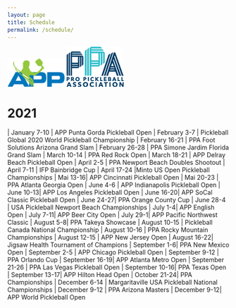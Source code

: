 ```yaml
---
layout: page
title: Schedule
permalink: /schedule/
---
```



<a href="https://apptour.org/" target="_blank" rel="noopener noreferrer"><img src="/images/app.png" alt="apptour.com" width="130"/></a>
<a href="https://www.ppatour.com/" target="_blank" rel="noopener noreferrer"><img src="/images/ppa.png" alt="ppatour.com" width="130"/></a>
<a href="https://pickleballcanada.org/fr/accueil/" target="_blank" rel="noopener noreferrer"><img src="https://pickleballcanada.org/wp-content/themes/pickleball/images/logoPickleballCanada.png" alt="" width="130"/></a>
<a href="https://pickleball.global/" target="_blank" rel="noopener noreferrer"><img src="https://pickleball.global/templates/beez_20/images/home/header-logo.png" alt="" width="130"/></a>
<a href="https://ifpickleball.org/" target="_blank" rel="noopener noreferrer"><img src="https://ifpickleball.org/Images/IFPLogoTM.png" alt="" width="130"/></a>
<a href="https://usapickleball.org/" target="_blank" rel="noopener noreferrer"><img src="https://usapickleball.org/wp-content/uploads/2020/06/USAPA_Logo_Header.png" alt="" width="130"/></a>

# 2021

| January 7-10 | APP Punta Gorda Pickleball Open
| February 3-7 | Pickleball Global 2020 World Pickleball Championship
| February 16-21 | PPA Foot Solutions Arizona Grand Slam
| February 26-28 | PPA Simone Jardim Florida Grand Slam
| March 10-14 | PPA Red Rock Open
| March 18-21 | APP Delray Beach Pickleball Open
| April 2-5 | PPA Newport Beach Doubles Shootout
| April 7-11 | IFP Bainbridge Cup
| April 17-24 |Minto US Open Pickleball Championships
| Mai 13-16| APP Cincinnati Pickleball Open
| Mai 20-23 | PPA Atlanta Georgia Open
| June 4-6 | APP Indianapolis Pickleball Open
| June 10-13| APP Los Angeles Pickleball Open
| June 16-20| APP SoCal Classic Pickleball Open
| June 24-27| PPA Orange County Cup
| June 28-4 | USA Pickleball Newport Beach Championships
| July 1-4| APP English Open
| July 7-11| APP Beer City Open
| July 29-1| APP Pacific Northwest Classic
| August 5-8| PPA Takeya Showcase
| August 10-15 | Pickleball Canada National Championship
| August 10-16 | PPA Rocky Mountain Championships
| August 12-15 | APP New Jersey Open
| August 16-22| Jigsaw Health Tournament of Champions
| September 1-6| PPA New Mexico Open
| September 2-5 | APP Chicago Pickleball Open
| September 9-12 | PPA Orlando Cup
| September 16-19| APP Atlanta Metro Open
| September 21-26 | PPA Las Vegas Pickleball Open
| September 10-16| PPA Texas Open
| September 13-17| APP Hilton Head Open
| October 21-24| PPA Championships
| December 6-14 | Margaritaville USA Pickleball National Championships
| December 9-12 | PPA Arizona Masters
| December 9-12| APP World Pickleball Open


